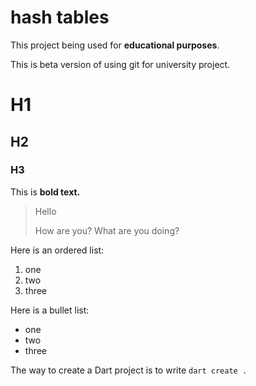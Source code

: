 # hash tables

This project being used for <b>educational purposes</b>.

This is beta version of using git for university project.

# H1
## H2
### H3

This is **bold text.**

> Hello
>
> How are you?
> What are you doing?

Here is an ordered list:
1. one
2. two
3. three

Here is a bullet list:
- one
- two
- three

The way to create a Dart project is to
write `dart create .`